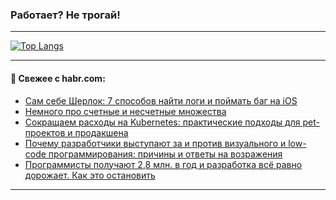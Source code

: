 ### Работает? Не трогай!

---
<!--
#### 🛠️ Technical stack:

![Java](https://img.shields.io/badge/Java-informational?logo=Oracle&style=flat&logoColor=white&color=FF4500)
![Kotlin](https://img.shields.io/badge/Kotlin-informational?logo=Kotlin&style=flat&logoColor=white&color=774D97)
![TS](https://img.shields.io/badge/TypeScript-informational?logo=typeScript&style=flat&logoColor=black&color=017acc)
![Python](https://img.shields.io/badge/Python-informational?logo=Python&style=flat&logoColor=black&color=ffdd54) <br>
![Spring](https://img.shields.io/badge/Spring-informational?logo=Spring&style=flat&logoColor=white&color=6DB33F) 
![SpringBoot](https://img.shields.io/badge/SpringBoot-informational?logo=SpringBoot&style=flat&logoColor=white&color=6DB33F)
![Nest](https://img.shields.io/badge/NestJS-informational?logo=NestJS&style=flat&logoColor=white&color=E0234E) 
![NodeJS](https://img.shields.io/badge/NodeJS-informational?logo=node.js&style=flat&logoColor=white&color=70A760)<br>
![PostgreSQL](https://img.shields.io/badge/PostgreSQL-informational?logo=PostgreSQL&style=flat&logoColor=white&color=DAA520)
![MongoDB](https://img.shields.io/badge/MongoDB-informational?logo=MongoDB&style=flat&logoColor=white&color=870000)
![Apache](https://img.shields.io/badge/Apache-informational?logo=apache&style=flat&logoColor=white&color=f74e28)

___ 
-->

<!--- #### 🛠️ : --->

[![Top Langs](https://github-readme-stats-82jvfl3w3-advtsettinggmailcoms-projects.vercel.app/api/top-langs/?username=zloylis&langs_count=10&hide_title=true&title_color=e6edf3&size_weight=0.5&count_weight=0.5&layout=compact&hide_progress=true&hide_border=true&theme=dracula&hide=css,makefile,cmake)](https://github.com/zloylis)

<!---


####  :octocat:&nbsp;&nbsp; Статистика:

![GitHub stats](https://github-readme-stats-u2qms2cxw-advtsettinggmailcoms-projects.vercel.app/api?username=zloylis&show_icons=true&hide_border=true&theme=dracula&title_color=e6edf3&include_all_commits=true&count_private=true&hide_rank=false&hide_title=true&rank_icon=github)
-->
---

#### 💬 Свежее с habr.com:

<!-- BLOG-POST-LIST:START -->
- [Сам себе Шерлок: 7 способов найти логи и поймать баг на iOS](https://habr.com/ru/articles/958142/?utm_source=habrahabr&utm_medium=rss&utm_campaign=958142)
- [Немного про счетные и несчетные множества](https://habr.com/ru/articles/958140/?utm_source=habrahabr&utm_medium=rss&utm_campaign=958140)
- [Сокращаем расходы на Kubernetes: практические подходы для pet-проектов и продакшена](https://habr.com/ru/companies/selectel/articles/957616/?utm_source=habrahabr&utm_medium=rss&utm_campaign=957616)
- [Почему разработчики выступают за и против визуального и low-code программирования: причины и ответы на возражения](https://habr.com/ru/articles/958066/?utm_source=habrahabr&utm_medium=rss&utm_campaign=958066)
- [Программисты получают 2,8 млн. в год и разработка всё равно дорожает. Как это остановить](https://habr.com/ru/articles/958056/?utm_source=habrahabr&utm_medium=rss&utm_campaign=958056)
<!-- BLOG-POST-LIST:END -->

---
